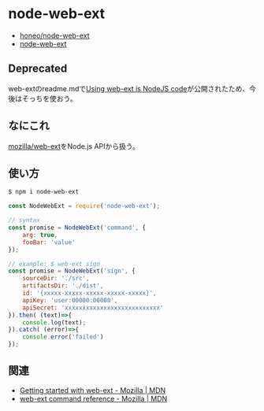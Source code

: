# node-web-ext
* [honeo/node-web-ext](https://github.com/honeo/node-web-ext)  
* [node-web-ext](https://www.npmjs.com/package/node-web-ext)


## Deprecated
web-extのreadme.mdで[Using web-ext is NodeJS code](https://github.com/mozilla/web-ext#using-web-ext-is-nodejs-code)が公開されたため、今後はそっちを使おう。


## なにこれ
[mozilla/web-ext](https://github.com/mozilla/web-ext)をNode.js APIから扱う。


## 使い方
```sh
$ npm i node-web-ext
```
```js
const NodeWebExt = require('node-web-ext');

// syntax
const promise = NodeWebExt('command', {
	arg: true,
	fooBar: 'value'
});

// example: $ web-ext sign
const promise = NodeWebExt('sign', {
	sourceDir: './src',
	artifactsDir: './dist',
	id: '{xxxxx-xxxxx-xxxxx-xxxxx-xxxxx}',
	apiKey: 'user:00000:00000',
	apiSecret: 'xxxxxxxxxxxxxxxxxxxxxxxxxxx'
}).then( (text)=>{
	console.log(text);
}).catch( (error)=>{
	console.error('failed')
});
```

## 関連
* [Getting started with web-ext - Mozilla | MDN](https://developer.mozilla.org/en-US/Add-ons/WebExtensions/Getting_started_with_web-ext)
* [web-ext command reference - Mozilla | MDN](https://developer.mozilla.org/en-US/Add-ons/WebExtensions/web-ext_command_reference)
